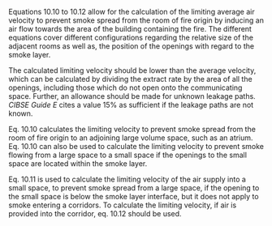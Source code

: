 Equations 10.10 to 10.12 allow for the calculation of
the limiting average air velocity to prevent smoke spread
from the room of fire origin by inducing an air flow towards the
area of the building containing the fire. The different equations
cover different configurations regarding
the relative size of the adjacent rooms as well as, the position
of the openings with regard to the smoke layer.

The calculated limiting velocity should be lower than the
average velocity, which can be calculated by dividing the extract rate
by the area of all the openings, including those which do not open
onto the communicating space. Further, an allowance should be made for
unknown leakage paths. _CIBSE Guide E_ cites a value 15% as sufficient
if the leakage paths are not known.

Eq. 10.10 calculates the limiting velocity to prevent smoke spread
from the room of fire origin to an adjoining large volume space, such as
an atrium. Eq. 10.10 can also be used to calculate the limiting velocity
to prevent smoke flowing from a large space to a small space if the
openings to the small
space are located within the smoke layer.

Eq. 10.11 is used to calculate the limiting velocity of the air supply into
a small space, to prevent smoke spread from a large space, if the opening
to the small space is below the smoke layer interface, but it does not apply
to smoke entering a corridors. To calculate the limiting velocity, if air
is provided into the corridor, eq. 10.12 should be used.